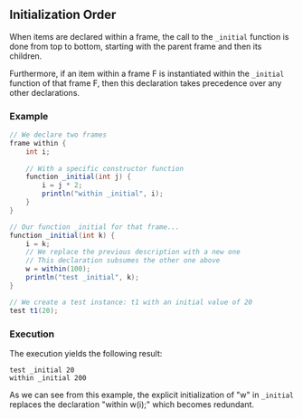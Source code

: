 ## Initialization Order

When items are declared within a frame, the call to the `_initial` function is done from top to bottom, starting with the parent frame and then its children.

Furthermore, if an item within a frame F is instantiated within the `_initial` function of that frame F, then this declaration takes precedence over any other declarations.

### Example

```java
// We declare two frames
frame within {
    int i;
    
    // With a specific constructor function
    function _initial(int j) {
        i = j * 2;
        println("within _initial", i);
    }
}

// Our function _initial for that frame...
function _initial(int k) {
    i = k;
    // We replace the previous description with a new one
    // This declaration subsumes the other one above
    w = within(100);
    println("test _initial", k);
}

// We create a test instance: t1 with an initial value of 20
test t1(20);
```

### Execution

The execution yields the following result:

```
test _initial 20
within _initial 200
```

As we can see from this example, the explicit initialization of "w" in `_initial` replaces the declaration "within w(i);" which becomes redundant.